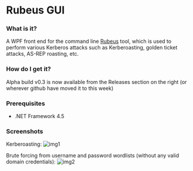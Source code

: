 # Rubeus GUI

### What is it?
 A WPF front end for the command line [Rubeus](https://github.com/GhostPack/Rubeus) tool, which is used to perform various Kerberos attacks such as Kerberoasting, golden ticket attacks, AS-REP roasting, etc.
 
 ### How do I get it?
 Alpha build v0.3 is now available from the Releases section on the right (or wherever github have moved it to this week)
 
  ### Prerequisites
 - .NET Framework 4.5
 
 ### Screenshots
 
 Kerberoasting:
 ![img1](https://raw.githubusercontent.com/VbScrub/Rubeus-GUI/GUI-master/Rubeus03.png)
 
 Brute forcing from username and password wordlists (without any valid domain credentials):
 ![img2](https://raw.githubusercontent.com/VbScrub/Rubeus-GUI/GUI-master/Rubeus04.png)
 


